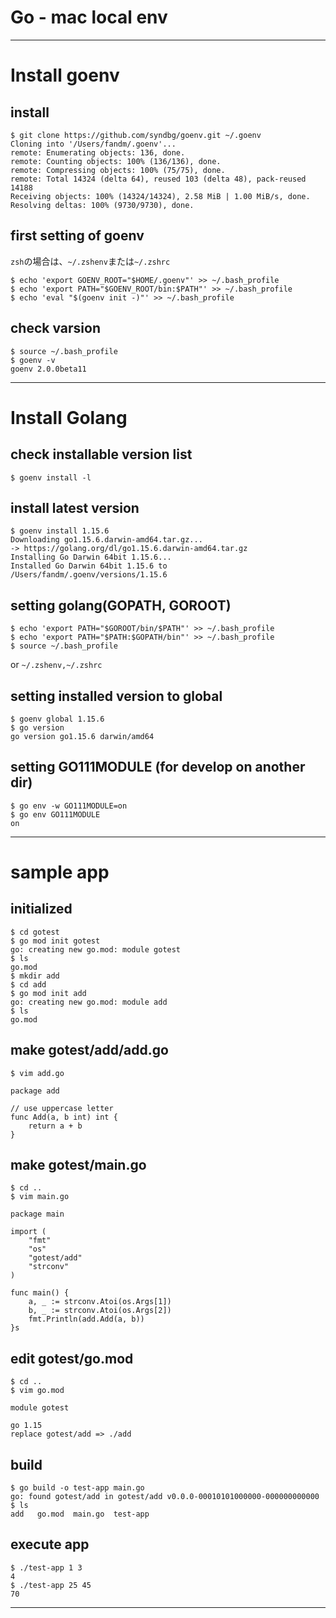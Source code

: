 # Go - mac local env

---

# Install goenv
## install

```shell-sesshion
$ git clone https://github.com/syndbg/goenv.git ~/.goenv
Cloning into '/Users/fandm/.goenv'...
remote: Enumerating objects: 136, done.
remote: Counting objects: 100% (136/136), done.
remote: Compressing objects: 100% (75/75), done.
remote: Total 14324 (delta 64), reused 103 (delta 48), pack-reused 14188
Receiving objects: 100% (14324/14324), 2.58 MiB | 1.00 MiB/s, done.
Resolving deltas: 100% (9730/9730), done.
```

## first setting of goenv

`zsh`の場合は、`~/.zshenv`または`~/.zshrc`

```shell-sesshion
$ echo 'export GOENV_ROOT="$HOME/.goenv"' >> ~/.bash_profile
$ echo 'export PATH="$GOENV_ROOT/bin:$PATH"' >> ~/.bash_profile
$ echo 'eval "$(goenv init -)"' >> ~/.bash_profile
```

## check varsion

```shell-sesshion
$ source ~/.bash_profile
$ goenv -v
goenv 2.0.0beta11
```

---

# Install Golang
## check installable version list
```shell-sesshion
$ goenv install -l
```

## install latest version
```shell-sesshion
$ goenv install 1.15.6
Downloading go1.15.6.darwin-amd64.tar.gz...
-> https://golang.org/dl/go1.15.6.darwin-amd64.tar.gz
Installing Go Darwin 64bit 1.15.6...
Installed Go Darwin 64bit 1.15.6 to /Users/fandm/.goenv/versions/1.15.6
```

## setting golang(GOPATH, GOROOT)

```shell-sesshion
$ echo 'export PATH="$GOROOT/bin/$PATH"' >> ~/.bash_profile
$ echo 'export PATH="$PATH:$GOPATH/bin"' >> ~/.bash_profile
$ source ~/.bash_profile
```

or `~/.zshenv,~/.zshrc`

## setting installed version to global

```shell-sesshion
$ goenv global 1.15.6
$ go version
go version go1.15.6 darwin/amd64
```

## setting GO111MODULE (for develop on another dir)

```shell-sesshion
$ go env -w GO111MODULE=on
$ go env GO111MODULE
on
```

---

# sample app

## initialized

```shell-sesshion
$ cd gotest
$ go mod init gotest
go: creating new go.mod: module gotest
$ ls
go.mod
$ mkdir add
$ cd add
$ go mod init add
go: creating new go.mod: module add
$ ls
go.mod
```

## make gotest/add/add.go

```shell-sesshion
$ vim add.go
```

```golangs
package add

// use uppercase letter
func Add(a, b int) int {
    return a + b
}
```

## make gotest/main.go

```shell-sesshion
$ cd ..
$ vim main.go
```

```golang
package main

import (
    "fmt"
    "os"
    "gotest/add"
    "strconv"
)

func main() {
    a, _ := strconv.Atoi(os.Args[1])
    b, _ := strconv.Atoi(os.Args[2])
    fmt.Println(add.Add(a, b))
}s
```

## edit gotest/go.mod

```shell-sesshion
$ cd ..
$ vim go.mod
```

```golang
module gotest

go 1.15
replace gotest/add => ./add
```

## build

```shell-sesshion
$ go build -o test-app main.go
go: found gotest/add in gotest/add v0.0.0-00010101000000-000000000000
$ ls
add   go.mod  main.go  test-app
```

## execute app

```shell-sesshion
$ ./test-app 1 3
4
$ ./test-app 25 45
70
```

---